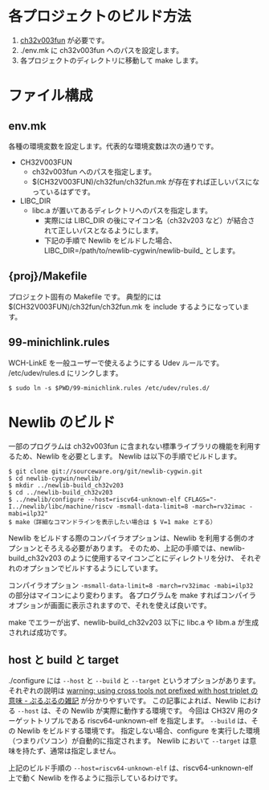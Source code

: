 # 各プロジェクトのビルド方法

1. [ch32v003fun](https://github.com/cnlohr/ch32v003fun) が必要です。
2. ./env.mk に ch32v003fun へのパスを設定します。
3. 各プロジェクトのディレクトリに移動して make します。

# ファイル構成

## env.mk

各種の環境変数を設定します。代表的な環境変数は次の通りです。

- CH32V003FUN
  - ch32v003fun へのパスを指定します。
  - $(CH32V003FUN)/ch32fun/ch32fun.mk が存在すれば正しいパスになっているはずです。
- LIBC_DIR
  - libc.a が置いてあるディレクトリへのパスを指定します。
    - 実際には LIBC_DIR の後にマイコン名（ch32v203 など）が結合されて正しいパスとなるようにします。
    - 下記の手順で Newlib をビルドした場合、LIBC_DIR=/path/to/newlib-cygwin/newlib-build_ とします。

## {proj}/Makefile

プロジェクト固有の Makefile です。
典型的には $(CH32V003FUN)/ch32fun/ch32fun.mk を include するようになっています。

## 99-minichlink.rules

WCH-LinkE を一般ユーザーで使えるようにする Udev ルールです。
/etc/udev/rules.d にリンクします。

    $ sudo ln -s $PWD/99-minichlink.rules /etc/udev/rules.d/

# Newlib のビルド

一部のプログラムは ch32v003fun に含まれない標準ライブラリの機能を利用するため、Newlib を必要とします。
Newlib は以下の手順でビルドします。

    $ git clone git://sourceware.org/git/newlib-cygwin.git
    $ cd newlib-cygwin/newlib/
    $ mkdir ../newlib-build_ch32v203
    $ cd ../newlib-build_ch32v203
    $ ../newlib/configure --host=riscv64-unknown-elf CFLAGS="-I../newlib/libc/machine/riscv -msmall-data-limit=8 -march=rv32imac -mabi=ilp32"
    $ make（詳細なコマンドラインを表示したい場合は $ V=1 make とする）

Newlib をビルドする際のコンパイラオプションは、Newlib を利用する側のオプションとそろえる必要があります。
そのため、上記の手順では、newlib-build_ch32v203 のように使用するマイコンごとにディレクトリを分け、
それぞれのオプションでビルドするようにしています。

コンパイラオプション `-msmall-data-limit=8 -march=rv32imac -mabi=ilp32` の部分はマイコンにより変わります。
各プログラムを make すればコンパイラオプションが画面に表示されますので、それを使えば良いです。

make でエラーが出ず、newlib-build_ch32v203 以下に libc.a や libm.a が生成されれば成功です。

## host と build と target

./configure には `--host` と `--build` と `--target` というオプションがあります。
それぞれの説明は [warning: using cross tools not prefixed with host triplet の意味 - ぷるぷるの雑記](https://prupru-prune.hatenablog.com/entry/2023/09/02/185429) が分かりやすいです。
この記事によれば、Newlib における `--host` は、その Newlib が実際に動作する環境です。
今回は CH32V 用のターゲットトリプルである riscv64-unknown-elf を指定します。
`--build` は、その Newlib をビルドする環境です。
指定しない場合、configure を実行した環境（つまりパソコン）が自動的に指定されます。
Newlib において `--target` は意味を持たず、通常は指定しません。

上記のビルド手順の `--host=riscv64-unknown-elf` は、riscv64-unknown-elf 上で動く Newlib を作るように指示しているわけです。
